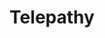 ---
title: "Telepathy"

ability:
  types: ["Su"]
  description: |
    A creature with this ability can communicate telepathically with any other creature within a certain range (specified in the creature's entry, usually 100 feet) that has a language. It is possible to address multiple creatures at once telepathically, although maintaining a telepathic conversation with more than one creature at a time is just as difficult as simultaneously speaking and listening to multiple people at the same time.

    Some creatures have a limited form of telepathy, while others have a more powerful form of the ability.
---